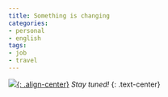 ```yaml
---
title: Something is changing
categories:
- personal
- english
tags:
- job
- travel
---
```

[![]({{site.url}}/images/cambridge_ARM.jpg){: .align-center}]({{site.url}}/images/cambridge_ARM.jpg)
_Stay tuned!_
{: .text-center}

